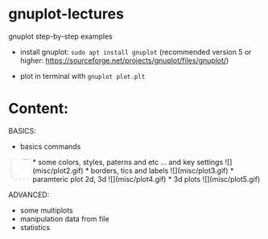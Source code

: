 # gnuplot-lectures
gnuplot step-by-step examples

* install gnuplot: `sudo apt install gnuplot` (recommended version 5 or higher: https://sourceforge.net/projects/gnuplot/files/gnuplot/)

* plot in terminal with `gnuplot plot.plt`

# Content:

BASICS:
* basics commands
<img src="misc/plot1.gif" align="left" height="48" width="48" >
* some colors, styles, paterns and etc  ... and key settings ![](misc/plot2.gif)
* borders, tics and labels ![](misc/plot3.gif)
* paramteric plot 2d, 3d ![](misc/plot4.gif)
* 3d plots ![](misc/plot5.gif)

ADVANCED:
* some multiplots
* manipulation data from file
* statistics


